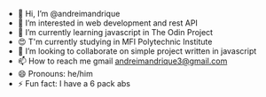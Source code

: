 - 👋 Hi, I’m @andreimandrique
- 👀 I’m interested in web development and rest API
- 🌱 I’m currently learning javascript in The Odin Project
- 😍 T'm currently studying in MFI Polytechnic Institute
- 💞️ I’m looking to collaborate on simple project written in javascript
- 📫 How to reach me gmail andreimandrique3@gmail.com
- 😄 Pronouns: he/him
- ⚡ Fun fact: I have a 6 pack abs

<!---
andreimandrique/andreimandrique is a ✨ special ✨ repository because its `README.md` (this file) appears on your GitHub profile.
You can click the Preview link to take a look at your changes.
--->
